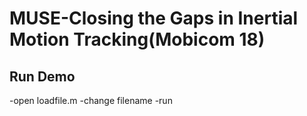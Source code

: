 # MUSE-Closing the Gaps in Inertial Motion Tracking(Mobicom 18)

## Run Demo
-open loadfile.m
-change filename
-run
